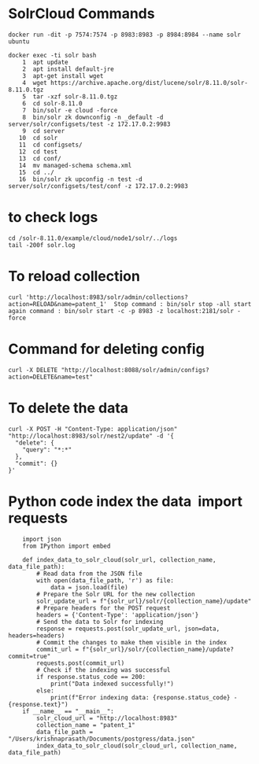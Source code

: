 # SolrCloud Commands

    docker run -dit -p 7574:7574 -p 8983:8983 -p 8984:8984 --name solr ubuntu
    
    docker exec -ti solr bash 
        1  apt update
        2  apt install default-jre
        3  apt-get install wget
        4  wget https://archive.apache.org/dist/lucene/solr/8.11.0/solr-8.11.0.tgz
        5  tar -xzf solr-8.11.0.tgz
        6  cd solr-8.11.0
        7  bin/solr -e cloud -force
        8  bin/solr zk downconfig -n _default -d server/solr/configsets/test -z 172.17.0.2:9983
        9  cd server
       10  cd solr
       11  cd configsets/
       12  cd test
       13  cd conf/
       14  mv managed-schema schema.xml
       15  cd ../
       16  bin/solr zk upconfig -n test -d server/solr/configsets/test/conf -z 172.17.0.2:9983     


# to check logs  
    cd /solr-8.11.0/example/cloud/node1/solr/../logs
    tail -200f solr.log

# To reload collection
    curl 'http://localhost:8983/solr/admin/collections?action=RELOAD&name=patent_1'  Stop command : bin/solr stop -all start again command : bin/solr start -c -p 8983 -z localhost:2181/solr -force

# Command for deleting config
    curl -X DELETE "http://localhost:8088/solr/admin/configs?action=DELETE&name=test"

# To delete the data 
    curl -X POST -H "Content-Type: application/json" "http://localhost:8983/solr/nest2/update" -d '{
      "delete": {
        "query": "*:*"
      },
      "commit": {}
    }'


# Python code index the data  import requests

        import json
        from IPython import embed
        
        def index_data_to_solr_cloud(solr_url, collection_name, data_file_path):
            # Read data from the JSON file
            with open(data_file_path, 'r') as file:
                data = json.load(file)
            # Prepare the Solr URL for the new collection
            solr_update_url = f"{solr_url}/solr/{collection_name}/update"
            # Prepare headers for the POST request
            headers = {'Content-Type': 'application/json'}
            # Send the data to Solr for indexing
            response = requests.post(solr_update_url, json=data, headers=headers)
            # Commit the changes to make them visible in the index
            commit_url = f"{solr_url}/solr/{collection_name}/update?commit=true"
            requests.post(commit_url)
            # Check if the indexing was successful
            if response.status_code == 200:
                print("Data indexed successfully!")
            else:
                print(f"Error indexing data: {response.status_code} - {response.text}")
        if __name__ == "__main__":
            solr_cloud_url = "http://localhost:8983"
            collection_name = "patent_1"
            data_file_path = "/Users/krishnaprasath/Documents/postgress/data.json"
            index_data_to_solr_cloud(solr_cloud_url, collection_name, data_file_path)
          
